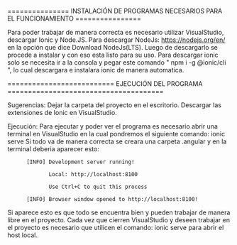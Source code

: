 =============== INSTALACIÓN DE PROGRAMAS NECESARIOS PARA EL FUNCIONAMIENTO ================

  Para poder trabajar de manera correcta es necesario utilizar VisualStudio, descargar Ionic y Node.JS.
  Para descargar NodeJs: https://nodejs.org/en/ en la opción que dice Download NodeJs(LTS). Luego de descargarlo se procede a instalar y con eso esta listo para su uso.
  Para descargar ionic solo se necesita ir a la consola y pegar este comando " npm i -g @ionic/cli ", lo cual descargara e instalara ionic de manera automatica.

========================== EJECUCIÓN DEL PROGRAMA  ====================================== 

Sugerencias: 
      Dejar la carpeta del proyecto en el escritorio.
      Descargar las extensiones de Ionic en VisualStudio.

Ejecución: Para ejecutar y poder ver el programa es necesario abrir una terminal en VisualStudio en la cual pondremos el siguiente comando: ionic serve 
           Si todo va de manera correcta se creara una carpeta .angular y en la terminal deberia aparecer esto: 
         
          [INFO] Development server running!
          
                 Local: http://localhost:8100
          
                 Use Ctrl+C to quit this process
          
          [INFO] Browser window opened to http://localhost:8100!

Si aparece esto es que todo se encuentra bien y pueden trabajar de manera libre en el proyecto.
Cada vez que cierren VisualStudio y deseen trabajar en el proyecto es necesario que utilicen el comando: ionic serve para abrir el host local.

